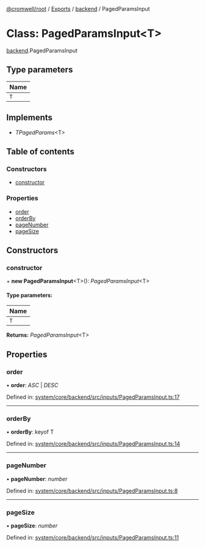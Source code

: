 [@cromwell/root](../README.md) / [Exports](../modules.md) / [backend](../modules/backend.md) / PagedParamsInput

# Class: PagedParamsInput<T\>

[backend](../modules/backend.md).PagedParamsInput

## Type parameters

Name |
:------ |
`T` |

## Implements

* *TPagedParams*<T\>

## Table of contents

### Constructors

- [constructor](backend.pagedparamsinput.md#constructor)

### Properties

- [order](backend.pagedparamsinput.md#order)
- [orderBy](backend.pagedparamsinput.md#orderby)
- [pageNumber](backend.pagedparamsinput.md#pagenumber)
- [pageSize](backend.pagedparamsinput.md#pagesize)

## Constructors

### constructor

\+ **new PagedParamsInput**<T\>(): *PagedParamsInput*<T\>

#### Type parameters:

Name |
:------ |
`T` |

**Returns:** *PagedParamsInput*<T\>

## Properties

### order

• **order**: *ASC* \| *DESC*

Defined in: [system/core/backend/src/inputs/PagedParamsInput.ts:17](https://github.com/CromwellCMS/Cromwell/blob/b0001b2/system/core/backend/src/inputs/PagedParamsInput.ts#L17)

___

### orderBy

• **orderBy**: keyof T

Defined in: [system/core/backend/src/inputs/PagedParamsInput.ts:14](https://github.com/CromwellCMS/Cromwell/blob/b0001b2/system/core/backend/src/inputs/PagedParamsInput.ts#L14)

___

### pageNumber

• **pageNumber**: *number*

Defined in: [system/core/backend/src/inputs/PagedParamsInput.ts:8](https://github.com/CromwellCMS/Cromwell/blob/b0001b2/system/core/backend/src/inputs/PagedParamsInput.ts#L8)

___

### pageSize

• **pageSize**: *number*

Defined in: [system/core/backend/src/inputs/PagedParamsInput.ts:11](https://github.com/CromwellCMS/Cromwell/blob/b0001b2/system/core/backend/src/inputs/PagedParamsInput.ts#L11)
